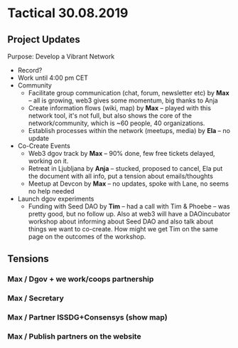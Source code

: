 # Tactical 30.08.2019



## Project Updates

Purpose: Develop a Vibrant Network

* Record?
* Work until 4:00 pm CET
* Community
  * Facilitate group communication \(chat, forum, newsletter etc\) by **Max** – all is growing, web3 gives some momentum, big thanks to Anja
  * Create information flows \(wiki, map\) by **Max** – played with this network tool, it's not full, but also shows the core of the network/community, which is ~60 people, 40 organizations.
  * Establish processes within the network \(meetups, media\) by **Ela** – no update
* Co-Create Events
  * Web3 dgov track  by **Max** – 90% done, few free tickets delayed, working on it.
  * Retreat in Ljubljana by **Anja** – stucked, proposed to cancel, Ela put the document with all info, put a tension about emails/thoughts
  * Meetup at Devcon by **Max** – no updates, spoke with Lane, no seems no help needed
* Launch dgov experiments
  * Funding with Seed DAO by **Tim** – had a call with Tim & Phoebe – was pretty good, but no follow up. Also at web3 will have a DAOincubator workshop about informing about Seed DAO and also talk about things we want to co-create. How might we get Tim on the same page on the outcomes of the workshop.

## Tensions

### Max / Dgov + we work/coops partnership

### Max / Secretary

### Max / Partner ISSDG+Consensys \(show map\)

### Max / Publish partners on the website

